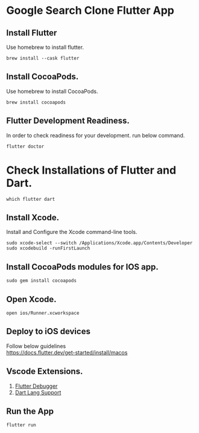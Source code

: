 # Google Search Clone Flutter App

## Install Flutter
Use homebrew to install flutter.
```
brew install --cask flutter
```

## Install CocoaPods.
Use homebrew to install CocoaPods.
```
brew install cocoapods
```

## Flutter Development Readiness.
In order to check readiness for your development. run below command.
```
flutter doctor
```

# Check Installations of Flutter and Dart.
```
which flutter dart
```
## Install Xcode.
Install and Configure the Xcode command-line tools. 
```
sudo xcode-select --switch /Applications/Xcode.app/Contents/Developer
sudo xcodebuild -runFirstLaunch
```

## Install CocoaPods modules for IOS app.
```
sudo gem install cocoapods
```

## Open Xcode.

```
open ios/Runner.xcworkspace
```

## Deploy to iOS devices
Follow below guidelines  
https://docs.flutter.dev/get-started/install/macos

## Vscode Extensions.
1. [Flutter Debugger](https://marketplace.visualstudio.com/items?itemName=Dart-Code.flutter)
1. [Dart Lang Support](https://marketplace.visualstudio.com/items?itemName=Dart-Code.dart-code)

## Run the App
```
flutter run
```
